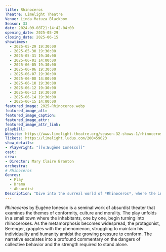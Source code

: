 ```yaml
---
title: Rhinoceros
Theatre: Limelight Theatre
Venue: Linda Matuza Blackbox
Season: 33
date: 2024-09-08T21:14:42-04:00
opening_date: 2025-05-29
closing_date: 2025-06-15
showtimes:
  - 2025-05-29 19:30:00
  - 2025-05-30 19:30:00
  - 2025-05-31 19:30:00
  - 2025-06-01 14:00:00
  - 2025-06-05 19:30:00
  - 2025-06-06 19:30:00
  - 2025-06-07 19:30:00
  - 2025-06-08 14:00:00
  - 2025-06-10 19:30:00
  - 2025-06-12 19:30:00
  - 2025-06-13 19:30:00
  - 2025-06-14 19:30:00
  - 2025-06-15 14:00:00
featured_image: 2025-Rhinoceros.webp
featured_image_alt: 
featured_image_caption: 
featured_image_attr: 
featured_image_attr_link: 
playbill:
Website: https://www.limelight-theatre.org/season-32-shows-1/rhinoceros
Tickets: https://limelight.ludus.com/200459023
show_details: 
- Playwright: "[[w:Eugène Ionesco]]"
cast:
crew:
- Director: Mary Claire Branton
orchestra:
# Rhinoceros
Genres:
  - Play
  - Drama
  - Absurdist
Description: "Dive into the surreal world of *Rhinoceros*, where the inexplicable transformation of people into rhinoceroses becomes a powerful metaphor for conformity and mass hysteria."
---
```

*Rhinoceros* by Eugène Ionesco is a seminal work of absurdist theater that examines the themes of conformity, culture and morality. The play unfolds in a small town where the inhabitants, one by one, begin turning into rhinoceroses. As the metamorphosis becomes widespread, the protagonist, Berenger, grapples with the phenomenon, struggling to maintain his individuality and humanity amidst the growing pressure to conform. The narrative escalates into a profound commentary on the dangers of collective behavior and the strength required to stand alone.